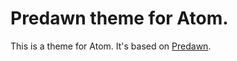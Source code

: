 # Predawn theme for Atom.
This is a theme for Atom. It's based on [Predawn](https://github.com/jamiewilson/predawn).
